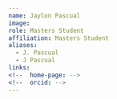 ```yaml
---
name: Jaylon Pascual
image: 
role: Masters Student
affiliation: Masters Student
aliases:
  - J. Pascual
  - J Pascual
links:
<!--  home-page: -->
<!--  orcid: -->
---
```

